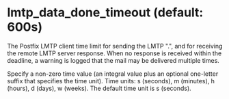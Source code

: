 # lmtp_data_done_timeout (default: 600s)
 The Postfix LMTP client time limit for sending the LMTP ".",
and for receiving the remote LMTP server response. When no response
is received within the deadline, a warning is logged that the mail
may be delivered multiple times. 


 Specify a non-zero time value (an integral value plus an optional
one-letter suffix that specifies the time unit). Time units: s
(seconds), m (minutes), h (hours), d (days), w (weeks).
The default time unit is s (seconds). 


